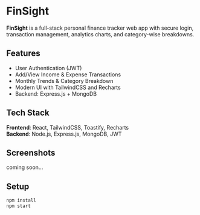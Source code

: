# FinSight

**FinSight** is a full-stack personal finance tracker web app with secure login, transaction management, analytics charts, and category-wise breakdowns.

## Features

- User Authentication (JWT)
- Add/View Income & Expense Transactions
- Monthly Trends & Category Breakdown
- Modern UI with TailwindCSS and Recharts
- Backend: Express.js + MongoDB

## Tech Stack

**Frontend**: React, TailwindCSS, Toastify, Recharts  
**Backend**: Node.js, Express.js, MongoDB, JWT

## Screenshots

coming soon...

## Setup

```bash
npm install
npm start
